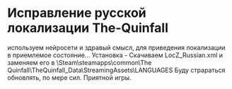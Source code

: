 # Исправление русской локализации The-Quinfall
используем нейросети и здравый смысл, для приведения локализации в приемлемое состояние...
Установка - Скачиваем LocZ_Russian.xml и заменяем его в \Steam\steamapps\common\The Quinfall\TheQuinfall_Data\StreamingAssets\LANGUAGES
Буду страраться обновлять, по мере сил. Приятной игры.

